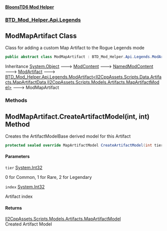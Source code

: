 #### [BloonsTD6 Mod Helper](README.md 'README')
### [BTD_Mod_Helper.Api.Legends](README.md#BTD_Mod_Helper.Api.Legends 'BTD_Mod_Helper.Api.Legends')

## ModMapArtifact Class

Class for adding a custom Map Artifact to the Rogue Legends mode

```csharp
public abstract class ModMapArtifact : BTD_Mod_Helper.Api.Legends.ModArtifact<MapArtifactData, MapArtifactModel>
```

Inheritance [System.Object](https://docs.microsoft.com/en-us/dotnet/api/System.Object 'System.Object') &#129106; [ModContent](BTD_Mod_Helper.Api.ModContent.md 'BTD_Mod_Helper.Api.ModContent') &#129106; [NamedModContent](BTD_Mod_Helper.Api.NamedModContent.md 'BTD_Mod_Helper.Api.NamedModContent') &#129106; [ModArtifact](BTD_Mod_Helper.Api.Legends.ModArtifact.md 'BTD_Mod_Helper.Api.Legends.ModArtifact') &#129106; [BTD_Mod_Helper.Api.Legends.ModArtifact&lt;](BTD_Mod_Helper.Api.Legends.ModArtifact_TData,TModel_.md 'BTD_Mod_Helper.Api.Legends.ModArtifact<TData,TModel>')[Il2CppAssets.Scripts.Data.Artifacts.MapArtifactData](https://docs.microsoft.com/en-us/dotnet/api/Il2CppAssets.Scripts.Data.Artifacts.MapArtifactData 'Il2CppAssets.Scripts.Data.Artifacts.MapArtifactData')[,](BTD_Mod_Helper.Api.Legends.ModArtifact_TData,TModel_.md 'BTD_Mod_Helper.Api.Legends.ModArtifact<TData,TModel>')[Il2CppAssets.Scripts.Models.Artifacts.MapArtifactModel](https://docs.microsoft.com/en-us/dotnet/api/Il2CppAssets.Scripts.Models.Artifacts.MapArtifactModel 'Il2CppAssets.Scripts.Models.Artifacts.MapArtifactModel')[&gt;](BTD_Mod_Helper.Api.Legends.ModArtifact_TData,TModel_.md 'BTD_Mod_Helper.Api.Legends.ModArtifact<TData,TModel>') &#129106; ModMapArtifact
### Methods

<a name='BTD_Mod_Helper.Api.Legends.ModMapArtifact.CreateArtifactModel(int,int)'></a>

## ModMapArtifact.CreateArtifactModel(int, int) Method

Creates the ArtifactModelBase derived model for this Artifact

```csharp
protected sealed override MapArtifactModel CreateArtifactModel(int tier, int index);
```
#### Parameters

<a name='BTD_Mod_Helper.Api.Legends.ModMapArtifact.CreateArtifactModel(int,int).tier'></a>

`tier` [System.Int32](https://docs.microsoft.com/en-us/dotnet/api/System.Int32 'System.Int32')

0 for Common, 1 for Rare, 2 for Legendary

<a name='BTD_Mod_Helper.Api.Legends.ModMapArtifact.CreateArtifactModel(int,int).index'></a>

`index` [System.Int32](https://docs.microsoft.com/en-us/dotnet/api/System.Int32 'System.Int32')

Artifact index

#### Returns
[Il2CppAssets.Scripts.Models.Artifacts.MapArtifactModel](https://docs.microsoft.com/en-us/dotnet/api/Il2CppAssets.Scripts.Models.Artifacts.MapArtifactModel 'Il2CppAssets.Scripts.Models.Artifacts.MapArtifactModel')  
Created Artifact Model